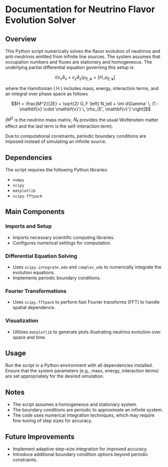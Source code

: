 # Documentation for Neutrino Flavor Evolution Solver

## Overview
This Python script numerically solves the flavor evolution of neutrinos and anti-neutrinos emitted from infinite line sources. The system assumes that occupation numbers and fluxes are stationary and homogeneous. The underlying partial differential equation governing this setup is:

```math
 i(v_x \partial_x + v_z \partial_z)\rho_{E,\textbf{v}} = [H, \rho_{E,\textbf{v}}] 
```

where the Hamiltonian \( H \) includes mass, energy, interaction terms, and an integral over phase space as follows

```math
H = \frac{M^2}{2E} + \sqrt{2} G_F \left[ N_\ell + \int d\Gamma' \, (1 - \mathbf{v} \cdot \mathbf{v}') \, \rho_{E', \mathbf{v}'} \right]
```
($M^2$ is the neutrino mass matrix, $N_\ell$ provides the usual Wolfenstein matter effect and the last term is the self-interaction term).

Due to computational constraints, periodic boundary conditions are imposed instead of simulating an infinite source.

## Dependencies
The script requires the following Python libraries:
- `numpy`
- `scipy`
- `matplotlib`
- `scipy.fftpack`

## Main Components
### Imports and Setup
- Imports necessary scientific computing libraries.
- Configures numerical settings for computation.

### Differential Equation Solving
- Uses `scipy.integrate.ode` and `complex_ode` to numerically integrate the evolution equations.
- Implements periodic boundary conditions.

### Fourier Transformations
- Uses `scipy.fftpack` to perform fast Fourier transforms (FFT) to handle spatial dependence.

### Visualization
- Utilizes `matplotlib` to generate plots illustrating neutrino evolution over space and time.

## Usage
Run the script in a Python environment with all dependencies installed. Ensure that the system parameters (e.g., mass, energy, interaction terms) are set appropriately for the desired simulation.

## Notes
- The script assumes a homogeneous and stationary system.
- The boundary conditions are periodic to approximate an infinite system.
- The code uses numerical integration techniques, which may require fine-tuning of step sizes for accuracy.

## Future Improvements
- Implement adaptive step-size integration for improved accuracy.
- Introduce additional boundary condition options beyond periodic constraints.

